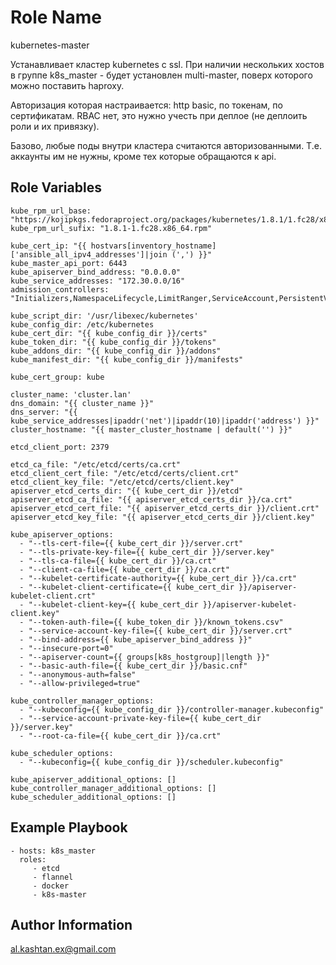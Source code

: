 Role Name
=========

kubernetes-master

Устанавливает кластер kubernetes с ssl.
При наличии нескольких хостов в группе k8s_master - будет установлен multi-master, поверх которого можно поставить haproxy.

Авторизация которая настраивается: http basic, по токенам, по сертификатам. RBAC нет, это нужно учесть при деплое (не деплоить роли и их привязку).

Базово, любые поды внутри кластера считаются авторизованными. Т.е. аккаунты им не нужны, кроме тех которые обращаются к api.


Role Variables
--------------

	kube_rpm_url_base: "https://kojipkgs.fedoraproject.org/packages/kubernetes/1.8.1/1.fc28/x86_64/"
	kube_rpm_url_sufix: "1.8.1-1.fc28.x86_64.rpm"

	kube_cert_ip: "{{ hostvars[inventory_hostname]['ansible_all_ipv4_addresses']|join (',') }}"
	kube_master_api_port: 6443
	kube_apiserver_bind_address: "0.0.0.0"
	kube_service_addresses: "172.30.0.0/16"
	admission_controllers: "Initializers,NamespaceLifecycle,LimitRanger,ServiceAccount,PersistentVolumeLabel,DefaultStorageClass,DefaultTolerationSeconds,NodeRestriction,ResourceQuota"

	kube_script_dir: '/usr/libexec/kubernetes'
	kube_config_dir: /etc/kubernetes
	kube_cert_dir: "{{ kube_config_dir }}/certs"
	kube_token_dir: "{{ kube_config_dir }}/tokens"
	kube_addons_dir: "{{ kube_config_dir }}/addons"
	kube_manifest_dir: "{{ kube_config_dir }}/manifests"

	kube_cert_group: kube

	cluster_name: 'cluster.lan'
	dns_domain: "{{ cluster_name }}"
	dns_server: "{{ kube_service_addresses|ipaddr('net')|ipaddr(10)|ipaddr('address') }}"
	cluster_hostname: "{{ master_cluster_hostname | default('') }}"

	etcd_client_port: 2379

	etcd_ca_file: "/etc/etcd/certs/ca.crt"
	etcd_client_cert_file: "/etc/etcd/certs/client.crt"
	etcd_client_key_file: "/etc/etcd/certs/client.key"
	apiserver_etcd_certs_dir: "{{ kube_cert_dir }}/etcd"
	apiserver_etcd_ca_file: "{{ apiserver_etcd_certs_dir }}/ca.crt"
	apiserver_etcd_cert_file: "{{ apiserver_etcd_certs_dir }}/client.crt"
	apiserver_etcd_key_file: "{{ apiserver_etcd_certs_dir }}/client.key"

	kube_apiserver_options:
	  - "--tls-cert-file={{ kube_cert_dir }}/server.crt"
	  - "--tls-private-key-file={{ kube_cert_dir }}/server.key"
	  - "--tls-ca-file={{ kube_cert_dir }}/ca.crt"
	  - "--client-ca-file={{ kube_cert_dir }}/ca.crt"
	  - "--kubelet-certificate-authority={{ kube_cert_dir }}/ca.crt"
	  - "--kubelet-client-certificate={{ kube_cert_dir }}/apiserver-kubelet-client.crt"
	  - "--kubelet-client-key={{ kube_cert_dir }}/apiserver-kubelet-client.key"
	  - "--token-auth-file={{ kube_token_dir }}/known_tokens.csv"
	  - "--service-account-key-file={{ kube_cert_dir }}/server.crt"
	  - "--bind-address={{ kube_apiserver_bind_address }}"
	  - "--insecure-port=0"
	  - "--apiserver-count={{ groups[k8s_hostgroup]|length }}"
	  - "--basic-auth-file={{ kube_cert_dir }}/basic.cnf"
	  - "--anonymous-auth=false"
	  - "--allow-privileged=true"

	kube_controller_manager_options:
	  - "--kubeconfig={{ kube_config_dir }}/controller-manager.kubeconfig"
	  - "--service-account-private-key-file={{ kube_cert_dir }}/server.key"
	  - "--root-ca-file={{ kube_cert_dir }}/ca.crt"

	kube_scheduler_options:
	  - "--kubeconfig={{ kube_config_dir }}/scheduler.kubeconfig"

	kube_apiserver_additional_options: []
	kube_controller_manager_additional_options: []
	kube_scheduler_additional_options: []


Example Playbook
----------------

    - hosts: k8s_master
      roles:
         - etcd
		 - flannel
		 - docker
		 - k8s-master

Author Information
------------------

al.kashtan.ex@gmail.com